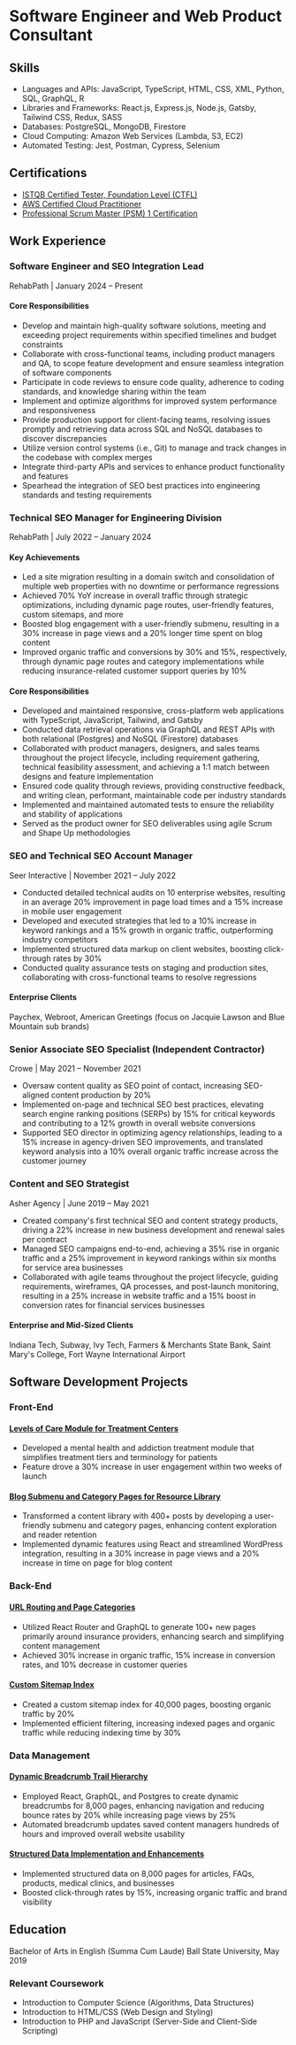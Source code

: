 # Software Engineer and Web Product Consultant

## Skills

- Languages and APIs: JavaScript, TypeScript, HTML, CSS, XML, Python, SQL, GraphQL, R
- Libraries and Frameworks: React.js, Express.js, Node.js, Gatsby, Tailwind CSS, Redux, SASS
- Databases: PostgreSQL, MongoDB, Firestore
- Cloud Computing: Amazon Web Services (Lambda, S3, EC2)
- Automated Testing: Jest, Postman, Cypress, Selenium

## Certifications
- [ISTQB Certified Tester, Foundation Level (CTFL)](https://atsqa.org/certified-testers/profile/e34943465bd243a7888b69b7ffdcac49)
- [AWS Certified Cloud Practitioner](https://www.credly.com/badges/870949cd-a6f4-48fe-8443-541ae36451e6?source=linked_in_profile)
- [Professional Scrum Master (PSM) 1 Certification](https://www.credly.com/badges/89dc0792-3636-43ed-ac76-9955e66c15b0?source=linked_in_profile)

## Work Experience

### Software Engineer and SEO Integration Lead
RehabPath | January 2024 – Present

#### Core Responsibilities
- Develop and maintain high-quality software solutions, meeting and exceeding project requirements within specified timelines and budget constraints
- Collaborate with cross-functional teams, including product managers and QA, to scope feature development and ensure seamless integration of software components
- Participate in code reviews to ensure code quality, adherence to coding standards, and knowledge sharing within the team
- Implement and optimize algorithms for improved system performance and responsiveness
- Provide production support for client-facing teams, resolving issues promptly and retrieving data across SQL and NoSQL databases to discover discrepancies
- Utilize version control systems (i.e., Git) to manage and track changes in the codebase with complex merges
- Integrate third-party APIs and services to enhance product functionality and features
- Spearhead the integration of SEO best practices into engineering standards and testing requirements

### Technical SEO Manager for Engineering Division
RehabPath | July 2022 – January 2024 

#### Key Achievements
- Led a site migration resulting in a domain switch and consolidation of multiple web properties with no downtime or performance regressions
- Achieved 70% YoY increase in overall traffic through strategic optimizations, including dynamic page routes, user-friendly features, custom sitemaps, and more
- Boosted blog engagement with a user-friendly submenu, resulting in a 30% increase in page views and a 20% longer time spent on blog content
- Improved organic traffic and conversions by 30% and 15%, respectively, through dynamic page routes and category implementations while reducing insurance-related customer support queries by 10%

#### Core Responsibilities
- Developed and maintained responsive, cross-platform web applications with TypeScript, JavaScript, Tailwind, and Gatsby
- Conducted data retrieval operations via GraphQL and REST APIs with both relational (Postgres) and NoSQL (Firestore) databases
- Collaborated with product managers, designers, and sales teams throughout the project lifecycle, including requirement gathering, technical feasibility assessment, and achieving a 1:1 match between designs and feature implementation
- Ensured code quality through reviews, providing constructive feedback, and writing clean, performant, maintainable code per industry standards
- Implemented and maintained automated tests to ensure the reliability and stability of applications
- Served as the product owner for SEO deliverables using agile Scrum and Shape Up methodologies

### SEO and Technical SEO Account Manager
Seer Interactive | November 2021 – July 2022 

- Conducted detailed technical audits on 10 enterprise websites, resulting in an average 20% improvement in page load times and a 15% increase in mobile user engagement
- Developed and executed strategies that led to a 10% increase in keyword rankings and a 15% growth in organic traffic, outperforming industry competitors
- Implemented structured data markup on client websites, boosting click-through rates by 30%
- Conducted quality assurance tests on staging and production sites, collaborating with cross-functional teams to resolve regressions

#### Enterprise Clients
Paychex, Webroot, American Greetings (focus on Jacquie Lawson and Blue Mountain sub brands)

### Senior Associate SEO Specialist (Independent Contractor)
Crowe | May 2021 – November 2021 

- Oversaw content quality as SEO point of contact, increasing SEO-aligned content production by 20%
- Implemented on-page and technical SEO best practices, elevating search engine ranking positions (SERPs) by 15% for critical keywords and contributing to a 12% growth in overall website conversions
- Supported SEO director in optimizing agency relationships, leading to a 15% increase in agency-driven SEO improvements, and translated keyword analysis into a 10% overall organic traffic increase across the customer journey

### Content and SEO Strategist
Asher Agency | June 2019 – May 2021

- Created company's first technical SEO and content strategy products, driving a 22% increase in new business development and renewal sales per contract 
- Managed SEO campaigns end-to-end, achieving a 35% rise in organic traffic and a 25% improvement in keyword rankings within six months for service area businesses
- Collaborated with agile teams throughout the project lifecycle, guiding requirements, wireframes, QA processes, and post-launch monitoring, resulting in a 25% increase in website traffic and a 15% boost in conversion rates for financial services businesses

#### Enterprise and Mid-Sized Clients
Indiana Tech, Subway, Ivy Tech, Farmers & Merchants State Bank, Saint Mary's College, Fort Wayne International Airport

## Software Development Projects

### Front-End
#### [Levels of Care Module for Treatment Centers](/career-portfolio/levels-of-care/)
 - Developed a mental health and addiction treatment module that simplifies treatment tiers and terminology for patients
 - Feature drove a 30% increase in user engagement within two weeks of launch

#### [Blog Submenu and Category Pages for Resource Library](/career-portfolio/blog-submenu/)
- Transformed a content library with 400+ posts by developing a user-friendly submenu and category pages, enhancing content exploration and reader retention
- Implemented dynamic features using React and streamlined WordPress integration, resulting in a 30% increase in page views and a 20% increase in time on page for blog content

### Back-End
#### [URL Routing and Page Categories](/career-portfolio/url-routes-page-categories/)
- Utilized React Router and GraphQL to generate 100+ new pages primarily around insurance providers, enhancing search and simplifying content management
- Achieved 30% increase in organic traffic, 15% increase in conversion rates, and 10% decrease in customer queries
  
#### [Custom Sitemap Index](/career-portfolio/custom-sitemap-index/)
- Created a custom sitemap index for 40,000 pages, boosting organic traffic by 20%
- Implemented efficient filtering, increasing indexed pages and organic traffic while reducing indexing time by 30%

### Data Management
#### [Dynamic Breadcrumb Trail Hierarchy](/career-portfolio/breadcrumb-trail/)
- Employed React, GraphQL, and Postgres to create dynamic breadcrumbs for 8,000 pages, enhancing navigation and reducing bounce rates by 20% while increasing page views by 25%
- Automated breadcrumb updates saved content managers hundreds of hours and improved overall website usability

#### [Structured Data Implementation and Enhancements](/career-portfolio/medical-business-structured-data/)
- Implemented structured data on 8,000 pages for articles, FAQs, products, medical clinics, and businesses
- Boosted click-through rates by 15%, increasing organic traffic and brand visibility

## Education
Bachelor of Arts in English (Summa Cum Laude)
Ball State University, May 2019

### Relevant Coursework
- Introduction to Computer Science (Algorithms, Data Structures)
- Introduction to HTML/CSS (Web Design and Styling)
- Introduction to PHP and JavaScript (Server-Side and Client-Side Scripting)





